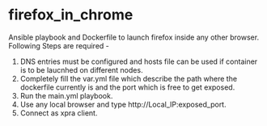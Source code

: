 # firefox_in_chrome
Ansible playbook and Dockerfile to launch firefox inside any other browser.
Following Steps are required -
1) DNS entries must be configured and hosts file can be used if container is to be laucnhed on different nodes.
2) Completely fill the var.yml file which describe the path where the dockerfile currently is and the port which is free to get exposed.
3) Run the main.yml playbook.
4) Use any local browser and type http://Local_IP:exposed_port.
5) Connect as xpra client.
